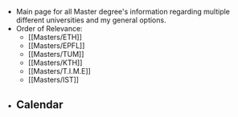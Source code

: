 - Main page for all Master degree's information regarding multiple different universities and my general options.
- Order of Relevance:
	- [[Masters/ETH]]
	- [[Masters/EPFL]]
	- [[Masters/TUM]]
	- [[Masters/KTH]]
	- [[Masters/T.I.M.E]]
	- [[Masters/IST]]
- Calendar
	-